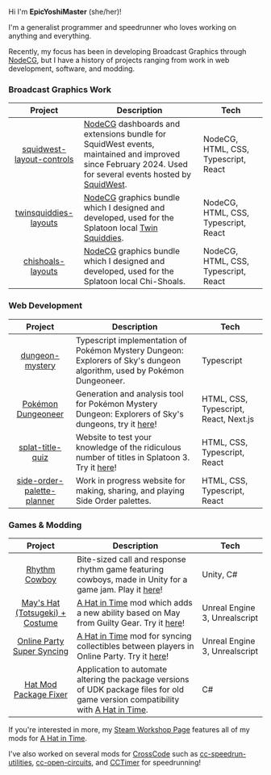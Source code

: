 Hi I'm **EpicYoshiMaster** (she/her)!

I'm a generalist programmer and speedrunner who loves working on anything and everything. 

Recently, my focus has been in developing Broadcast Graphics through [NodeCG](https://www.nodecg.dev/), but I have a history of projects ranging from work in web development, software, and modding.

### Broadcast Graphics Work
| Project | Description | Tech |
| :-: | --- | --- |
| [squidwest-layout-controls](https://github.com/EpicYoshiMaster/squidwest-layout-controls) | [NodeCG](https://www.nodecg.dev/) dashboards and extensions bundle for SquidWest events, maintained and improved since February 2024. Used for several events hosted by [SquidWest](https://twitter.com/SquidWest). | NodeCG, HTML, CSS, Typescript, React |
| [twinsquiddies-layouts](https://github.com/EpicYoshiMaster/twinsquiddies-layouts) | [NodeCG](https://www.nodecg.dev/) graphics bundle which I designed and developed, used for the Splatoon local [Twin Squiddies](https://bsky.app/profile/twinsquiddies.bsky.social). | NodeCG, HTML, CSS, Typescript, React |
| [chishoals-layouts](https://github.com/EpicYoshiMaster/chishoals-layouts) | [NodeCG](https://www.nodecg.dev/) graphics bundle which I designed and developed, used for the Splatoon local Chi-Shoals. | NodeCG, HTML, CSS, Typescript, React |

### Web Development
| Project | Description | Tech |
| :-: | --- | --- |
| [dungeon-mystery](https://github.com/EpicYoshiMaster/dungeon-mystery) | Typescript implementation of Pokémon Mystery Dungeon: Explorers of Sky's dungeon algorithm, used by Pokémon Dungeoneer. | Typescript |
| [Pokémon Dungeoneer](https://github.com/EpicYoshiMaster/pokemon-dungeoneer) | Generation and analysis tool for Pokémon Mystery Dungeon: Explorers of Sky's dungeons, try it [here](https://pokemon-dungeoneer.vercel.app/)! | HTML, CSS, Typescript, React, Next.js |
| [splat-title-quiz](https://github.com/EpicYoshiMaster/splat-title-quiz) | Website to test your knowledge of the ridiculous number of titles in Splatoon 3. Try it [here](https://epicyoshimaster.github.io/splat-title-quiz/)! | HTML, CSS, Typescript, React |
| [side-order-palette-planner](https://github.com/EpicYoshiMaster/side-order-palette-planner) | Work in progress website for making, sharing, and playing Side Order palettes. | HTML, CSS, Typescript, React |

### Games & Modding
| Project | Description | Tech |
| :-: | --- | --- |
| [Rhythm Cowboy](https://github.com/EpicYoshiMaster/Rhythm-Cowboy) | Bite-sized call and response rhythm game featuring cowboys, made in Unity for a game jam. Play it [here](https://epicyoshimaster.itch.io/rhythm-cowboy)! | Unity, C# |
| [May's Hat (Totsugeki) + Costume](https://github.com/EpicYoshiMaster/TotsugekiMod) | [A Hat in Time](https://www.gearsforbreakfast.com/games/a-hat-in-time/) mod which adds a new ability based on May from Guilty Gear. Try it [here](https://steamcommunity.com/sharedfiles/filedetails/?id=2863805188)! | Unreal Engine 3, Unrealscript |
| [Online Party Super Syncing](https://github.com/EpicYoshiMaster/OnlinePartySuperSyncing) | [A Hat in Time](https://www.gearsforbreakfast.com/games/a-hat-in-time/) mod for syncing collectibles between players in Online Party. Try it [here](https://steamcommunity.com/sharedfiles/filedetails/?id=2065978874)! | Unreal Engine 3, Unrealscript |
| [Hat Mod Package Fixer](https://github.com/EpicYoshiMaster/hat-mod-package-fixer) | Application to automate altering the package versions of UDK package files for old game version compatibility with [A Hat in Time](https://www.gearsforbreakfast.com/games/a-hat-in-time/). | C# |

If you're interested in more, my [Steam Workshop Page](https://steamcommunity.com/id/EpicYoshiMaster/myworkshopfiles/) features all of my mods for [A Hat in Time](https://www.gearsforbreakfast.com/games/a-hat-in-time/).

I've also worked on several mods for [CrossCode](http://www.cross-code.com/) such as [cc-speedrun-utilities](https://github.com/CCDirectLink/cc-speedrun-utilities), [cc-open-circuits](https://github.com/CCDirectLink/cc-open-circuits), and [CCTimer](https://github.com/CCDirectLink/CCTimer) for speedrunning!

